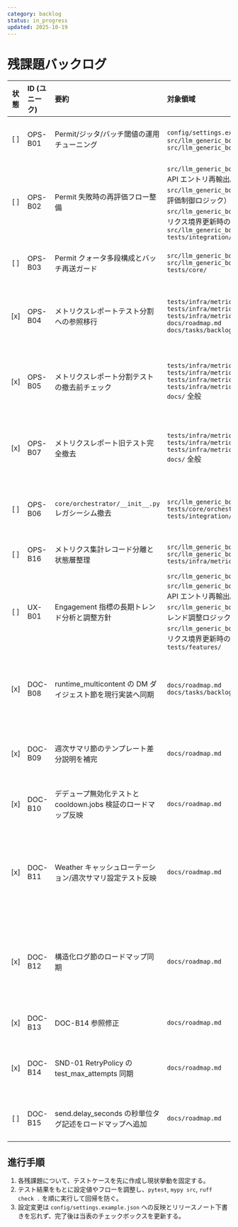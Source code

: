 ```yaml
---
category: backlog
status: in_progress
updated: 2025-10-19
---
```


# 残課題バックログ

<!-- markdownlint-disable MD013 MD033 -->

| 状態 | ID (ユニーク) | 要約 | 対象領域 | 完了条件 | 備考 | 先行着手タスク |
|:----:|:-------------|:-----|:---------|:---------|:-----|:----------------|
| [ ] | OPS-B01 | Permit/ジッタ/バッチ閾値の運用チューニング | `config/settings.example.json` 系列<br>`src/llm_generic_bot/core/scheduler.py`<br>`src/llm_generic_bot/core/arbiter.py` | テストを先に追加し、Permit/ジッタ/バッチ閾値を調整しても `pytest tests/integration/test_runtime_multicontent_failures.py -q` がグリーンであること、および遅延・Permit 通過率が期待値内に収束するメトリクス検証を `tests/infra/` 配下に追加する。 | `config.scheduler.jitter_range_seconds`／`queue.threshold` を軸にした調整方針へ更新済みで、`tests/infra/metrics/test_send_delay_thresholds.py` を併用して遅延観測を追跡する。 | [OPS-08] ジッタ境界テスト済み。 |
| [ ] | OPS-B02 | Permit 失敗時の再評価フロー整備 | `src/llm_generic_bot/core/orchestrator/__init__.py`（公開 API エントリ再輸出。旧 `core/orchestrator.py` は撤去済み）<br>`src/llm_generic_bot/core/orchestrator/processor.py`（再評価制御ロジック）<br>`src/llm_generic_bot/core/orchestrator_metrics.py` (メトリクス境界更新時の参照先)<br>`src/llm_generic_bot/core/arbiter.py`<br>`tests/integration/` | Permit 拒否後の再評価タイミングをテストで固定し、再評価時にメトリクス/ログへ再試行理由を記録する。`pytest tests/integration/test_runtime_multicontent_failures.py -k permit -q` を新テストと併せてグリーン化する。 | PermitGate のレート制御と重複スキップの両立を確認するため、再評価待ちキューや通知ダッシュボード更新も含めて検証する。 | [OPS-10] Permit 拒否メトリクス取得済み。 |
| [ ] | OPS-B03 | Permit クォータ多段構成とバッチ再送ガード | `src/llm_generic_bot/core/arbiter.py`<br>`src/llm_generic_bot/core/queue.py`<br>`tests/core/` | 多段クォータを導入するテストを先に追加し、再送ガードが二重送信を防ぎつつ `pytest tests/core/test_quota_gate.py -q` を拡張テストと共にグリーン化する。 | スケジューラ併合と連携し、閾値超過時のバッチ破棄・遅延再送の境界条件を明示する。 | Sprint1 [SND-02] 残課題を引継ぎ。 |
| [x] | OPS-B04 | メトリクスレポートテスト分割への参照移行 | `tests/infra/metrics/test_reporting_freeze_time.py`<br>`tests/infra/metrics/test_reporting_recording_metrics.py`<br>`tests/infra/metrics/test_reporting_service.py`<br>`docs/roadmap.md`<br>`docs/tasks/backlog.md` | 1. `tests/infra/metrics/test_reporting_freeze_time.py`・`test_reporting_recording_metrics.py`・`test_reporting_service.py` へ検証観点を統一し、旧単一ファイル構成からの移行を完了する。<br>2. `pytest tests/infra/metrics/test_reporting_freeze_time.py tests/infra/metrics/test_reporting_recording_metrics.py tests/infra/metrics/test_reporting_service.py -q` と `mypy`・`ruff` をグリーン化して分割テストを基準にする。<br>3. バックログとロードマップから旧構成の説明を削除し、新テスト群を前提とした移行完了手順を共有する。 | 2025-10-19: 分割テスト構成とドキュメント更新を確認。 | - |
| [x] | OPS-B05 | メトリクスレポート分割テストの撤去前チェック | `tests/infra/metrics/conftest.py`<br>`tests/infra/metrics/test_reporting_freeze_time.py`<br>`tests/infra/metrics/test_reporting_recording_metrics.py`<br>`tests/infra/metrics/test_reporting_service.py`<br>`docs/` 全般 | 1. `rg "tests/infra/metrics/test_reporting_"` を実行してコード/ドキュメントの参照が分割テストに統一されていることを確認する。<br>2. 分割テスト群を `pytest tests/infra/metrics/test_reporting_freeze_time.py tests/infra/metrics/test_reporting_recording_metrics.py tests/infra/metrics/test_reporting_service.py -q` でグリーンにし、`mypy` と `ruff` も通過させる。<br>3. メトリクスレポート関連ガイドを分割テスト前提で更新し、撤去前チェック結果を記録する。 | 2025-10-19: 分割テストのみを基準にした撤去前確認を完了。 | OPS-B04 |
| [x] | OPS-B07 | メトリクスレポート旧テスト完全撤去 | `tests/infra/metrics/test_reporting_freeze_time.py`<br>`tests/infra/metrics/test_reporting_recording_metrics.py`<br>`tests/infra/metrics/test_reporting_service.py`<br>`docs/` 全般 | 1. リポジトリから単一ファイル版メトリクスレポートテストが除去されていることを確認し、`git ls-files` の結果を記録する。<br>2. `rg "test_reporting_" tests/infra/metrics docs/` の結果が分割テスト構成のみであることを確認し、結果を TASKS.md へ記録する。<br>3. CI (`pytest`, `mypy`, `ruff`) が分割テスト構成でグリーンであることを最終確認し、ドキュメントへ撤去完了手順を残す。<br>4. バックログと関連ドキュメントを更新し、撤去完了日とフォローアップ不要である旨を共有する。 | 2025-10-19: 旧ファイル撤去と記録更新を完了。 | OPS-B05 |
| [ ] | OPS-B06 | `core/orchestrator/__init__.py` レガシーシム撤去 | `src/llm_generic_bot/core/orchestrator/__init__.py`<br>`tests/core/orchestrator*`<br>`tests/integration/*` | 1. 既存の直 import を新パスへ全て置換し、再輸出シムを廃止する。<br>2. `tests/core/orchestrator*` と `tests/integration/*` の参照を新パスへ更新し、必要なテストを先に追加して挙動を固定する。<br>3. CI (`pytest`, `mypy`, `ruff`) をグリーン化し、撤去後の回帰がないことを確認する。<br>4. バックログおよび関連ドキュメントへ移行完了手順と更新内容を反映する。 | 段階的削除と互換維持を優先し、削除前に影響範囲のテストを拡充する。 | OPS-B02 |
| [ ] | OPS-B16 | メトリクス集計レコード分離と状態層整理 | `src/llm_generic_bot/infra/metrics/aggregator_state.py`<br>`src/llm_generic_bot/infra/metrics/aggregator_records.py`<br>`tests/infra/metrics/test_reporting_recording_metrics.py` | 1. `_SendEventRecord` などの純粋関数を新設ファイルへ移し、状態層はバックエンド委譲のみに絞る。<br>2. `pytest tests/infra/metrics/test_reporting_recording_metrics.py -q`・`mypy src/llm_generic_bot/infra/metrics`・`ruff check src/llm_generic_bot/infra/metrics` を順に実行して回帰を防ぐ。 | OPS-B04/OPS-B05 の整理後に着手。 | - |
| [ ] | UX-B01 | Engagement 指標の長期トレンド分析と調整方針 | `src/llm_generic_bot/features/weather.py`<br>`src/llm_generic_bot/core/orchestrator/__init__.py`（公開 API エントリ再輸出。旧 `core/orchestrator.py` は撤去済み）<br>`src/llm_generic_bot/core/orchestrator/processor.py`（トレンド調整ロジック）<br>`src/llm_generic_bot/core/orchestrator_metrics.py` (メトリクス境界更新時の参照先)<br>`tests/features/` | Engagement ログを一定期間蓄積するテストダブルを用意し、Permit クォータ変動時の通知頻度を調整するロジックを `pytest tests/features/test_weather_engagement.py -q` の新ケースで固定する。 | Sprint2 「残課題」から移管。トレンドに応じた通知頻度調整と PermitGate の協調方針を定義する。 | [UX-01] Engagement 反映ロジック実装済み。 |
| [x] | DOC-B08 | runtime_multicontent の DM ダイジェスト節を現行実装へ同期 | `docs/roadmap.md`<br>`docs/tasks/backlog.md` | 1. `docs/roadmap.md` で DM ダイジェスト統合テストの説明を更新し、`tests/integration/runtime_multicontent/test_pipeline_dm_digest.py::test_dm_digest_job_registers_without_enqueue` と `tests/integration/runtime_multicontent/test_dm_digest.py::test_dm_digest_job_sends_without_scheduler_queue` が sender 直接送信と dispatch 非発火を担保していることを明文化する。<br>2. 更新内容をバックログへ反映するため、本ファイルの Frontmatter `updated` 日付と DM ダイジェスト関連タスクの備考を調整し、差分確認後に `markdownlint docs/roadmap.md`・`markdownlint docs/tasks/backlog.md` を実行する。<br>3. `git diff` で意図しない変更が混入していないことを確認する。 | 2025-10-18: ドキュメント更新・整形確認を完了し、バックログを同期済み。ロードマップ側でテスト説明を同期済み。 | OPS-B07 |
| [x] | DOC-B09 | 週次サマリ節のテンプレート差分説明を補完 | `docs/roadmap.md` | 1. `tests/integration/runtime_weekly_report/test_templates.py`・`test_scheduler.py`・`test_fallbacks.py` で保証しているテンプレート整形/曜日スケジュール/自己成功率除外の内容を再確認し、`docs/roadmap.md` の該当節へ不足している検証観点（テンプレート差分ハイライトや fallback 経路）を追記する。<br>2. `markdownlint docs/roadmap.md` を実行し、書式崩れがないことを確認する。<br>3. `git diff docs/roadmap.md` で意図した差分のみになっていることを確認する。 | 2025-10-18: 完了・同期済み。 | OPS-B02 |
| [x] | DOC-B10 | デデュープ無効化テストと cooldown.jobs 検証のロードマップ反映 | `docs/roadmap.md` | 1. ロードマップにデデュープ無効化テストの検証観点を追記する。<br>2. 同じく cooldown.jobs 検証内容を整理し、ロードマップへ反映する。<br>3. 上記 2 テスト（デデュープ無効化テスト、cooldown.jobs 検証）を完了条件として明記し、`markdownlint docs/roadmap.md` を実行して整形崩れがないことを確認する。 | 2025-10-17: 本行追加。<br>2025-10-18: ロードマップへデデュープ無効化テストと cooldown.jobs 検証内容を反映し、整形確認まで完了。<br>2025-10-18: バックログ完了状態を確認し備考を整備。 | OPS-B07 |
| [x] | DOC-B11 | Weather キャッシュローテーション/週次サマリ設定テスト反映 | `docs/roadmap.md` | Weather キャッシュローテーションと週次サマリ設定テストの反映が完了し、ロードマップへ検証観点が整備されている。 | 関連テスト: `tests/features/test_weather_cache_rotation.py`、`tests/features/test_report.py`、`tests/config/test_settings_example_report.py`。検証: `pytest tests/features/test_weather_cache_rotation.py tests/features/test_report.py tests/config/test_settings_example_report.py -q` を実行して反映内容を確認する。<br>完了日: 2025-10-18。`docs/roadmap.md` 反映済み。 | OPS-B07 |
| [x] | DOC-B12 | 構造化ログ節のロードマップ同期 | `docs/roadmap.md` | `docs/roadmap.md` の構造化ログ節を `tests/core/structured_logging/test_*.py` 群の最新仕様へ同期し、成功/失敗/Permit/重複/メトリクス各モジュールの検証観点を明文化する。 | 関連テスト: `tests/core/structured_logging/test_success.py`、`test_failure.py`、`test_permit.py`、`test_duplicate.py`、`test_metrics.py`。テスト先行実行: `pytest tests/core/structured_logging -q` を完了条件に含める。完了日: 2025-10-18。`tests/core/structured_logging/test_*.py` 群と同期済みでロードマップ側へ反映済み。 | OPS-B07 |
| [x] | DOC-B13 | DOC-B14 参照修正 | `docs/roadmap.md` | `docs/roadmap.md` の該当節を確認し、`tests/adapters/test_retry_policy.py::test_max_attempts` の検証手順が最新化されていることを確かめる。完了条件として `pytest tests/adapters/test_retry_policy.py::test_max_attempts -q` を実行する。 | 完了日: 2025-10-18。確認コマンド: `pytest tests/adapters/test_retry_policy.py::test_max_attempts -q`。SND-01 節を再確認し、検証手順の最新化を維持。 | DOC-B14 |
| [x] | DOC-B14 | SND-01 RetryPolicy の test_max_attempts 同期 | `docs/roadmap.md` | ロードマップの SND-01 節を `tests/adapters/test_retry_policy.py::test_max_attempts` の仕様に揃え、検証手順として `pytest tests/adapters/test_retry_policy.py::test_max_attempts -q` 実行を明記する。 | Sprint1 SND-01 の記述が retry 最大試行検証へ追随していないため、`test_max_attempts` 観点で同期する更新。完了日: 2025-10-18。`docs/roadmap.md` 反映済み。<br>2025-10-18: DOC-B12/DOC-B13 の重複を DOC-B14 へ統合済み。 | SND-01 |
| [ ] | DOC-B15 | send.delay_seconds の秒単位タグ記述をロードマップへ追加 | `docs/roadmap.md` | 1. `docs/roadmap.md` の該当節へ `send.delay_seconds` と秒単位タグの記述を追記する。<br>2. `pytest tests/infra/metrics/test_reporting_recording_metrics.py -k delay -q` を実行して記述内容の検証観点を確認する。<br>3. 更新後に `markdownlint docs/roadmap.md` を実行し、書式崩れがないことを確認する。 | - | - |

## 進行手順

1. 各残課題について、テストケースを先に作成し現状挙動を固定する。
2. テスト結果をもとに設定値やフローを調整し、`pytest`, `mypy src`, `ruff check .` を順に実行して回帰を防ぐ。
3. 設定変更は `config/settings.example.json` への反映とリリースノート下書きを忘れず、完了後は当表のチェックボックスを更新する。
